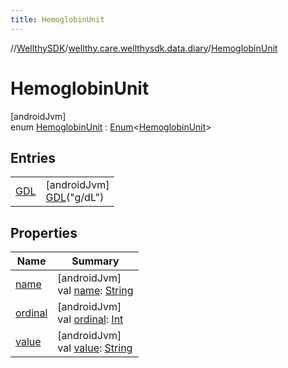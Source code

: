 ```yaml
---
title: HemoglobinUnit
---
```

//[WellthySDK](../../../index.html)/[wellthy.care.wellthysdk.data.diary](../index.html)/[HemoglobinUnit](index.html)



# HemoglobinUnit



[androidJvm]\
enum [HemoglobinUnit](index.html) : [Enum](https://kotlinlang.org/api/latest/jvm/stdlib/kotlin/-enum/index.html)&lt;[HemoglobinUnit](index.html)&gt;



## Entries


| | |
|---|---|
| [GDL](-g-d-l/index.html) | [androidJvm]<br>[GDL](-g-d-l/index.html)("g/dL") |


## Properties


| Name | Summary |
|---|---|
| [name](../../wellthy.care.wellthysdk.utils/-google-fit-syncing-manager/-syncing-data-type/-s-t-e-p-s/index.html#-372974862%2FProperties%2F-1123460525) | [androidJvm]<br>val [name](../../wellthy.care.wellthysdk.utils/-google-fit-syncing-manager/-syncing-data-type/-s-t-e-p-s/index.html#-372974862%2FProperties%2F-1123460525): [String](https://kotlinlang.org/api/latest/jvm/stdlib/kotlin/-string/index.html) |
| [ordinal](../../wellthy.care.wellthysdk.utils/-google-fit-syncing-manager/-syncing-data-type/-s-t-e-p-s/index.html#-739389684%2FProperties%2F-1123460525) | [androidJvm]<br>val [ordinal](../../wellthy.care.wellthysdk.utils/-google-fit-syncing-manager/-syncing-data-type/-s-t-e-p-s/index.html#-739389684%2FProperties%2F-1123460525): [Int](https://kotlinlang.org/api/latest/jvm/stdlib/kotlin/-int/index.html) |
| [value](value.html) | [androidJvm]<br>val [value](value.html): [String](https://kotlinlang.org/api/latest/jvm/stdlib/kotlin/-string/index.html) |

